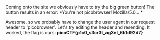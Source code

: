 Coming onto the site we obviously have to try the big green button! The button results in an error:
*You're not picobrowser! Mozilla/5.0... *

Awesome, so we probably have to change the user agent in our request header to 'picobrowser'. Let's try
editing the header and resending. 
It worked, the flag is ours:
**picoCTF{p1c0_s3cr3t_ag3nt_6b1d92d7}**
